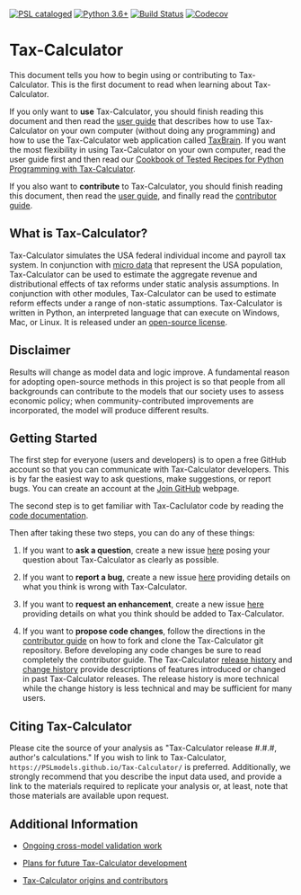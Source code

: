 [![PSL cataloged](https://img.shields.io/badge/PSL-cataloged-a0a0a0.svg)](https://www.PSLmodels.org)
[![Python 3.6+](https://img.shields.io/badge/python-3.6%2B-blue.svg)](https://www.python.org/downloads/release/python-360/)
[![Build Status](https://travis-ci.org/PSLmodels/Tax-Calculator.svg?branch=master)](https://travis-ci.org/PSLmodels/Tax-Calculator)
[![Codecov](https://codecov.io/gh/PSLmodels/Tax-Calculator/branch/master/graph/badge.svg)](https://codecov.io/gh/PSLmodels/Tax-Calculator)


Tax-Calculator
==============

This document tells you how to begin using or contributing to
Tax-Calculator.  This is the first document to read when learning
about Tax-Calculator.

If you only want to **use** Tax-Calculator, you should finish reading
this document and then read the [user
guide](https://PSLmodels.github.io/Tax-Calculator/) that describes how
to use Tax-Calculator on your own computer (without doing any
programming) and how to use the Tax-Calculator web application called
[TaxBrain](https://www.ospc.org/taxbrain/).  If you want the most
flexibility in using Tax-Calculator on your own computer, read the
user guide first and then read our [Cookbook of Tested Recipes for
Python Programming with
Tax-Calculator](https://PSLmodels.github.io/Tax-Calculator/cookbook.html).

If you also want to **contribute** to Tax-Calculator, you should
finish reading this document, then read the [user
guide](https://PSLmodels.github.io/Tax-Calculator/), and finally read
the [contributor
guide](https://github.com/PSLmodels/Tax-Calculator/blob/master/CONTRIBUTING.md#tax-calculator-contributor-guide).


What is Tax-Calculator?
-----------------------

Tax-Calculator simulates the USA federal individual income and payroll
tax system.  In conjunction with [micro
data](https://github.com/PSLmodels/taxdata#about-taxdata-repository)
that represent the USA population, Tax-Calculator can be used to
estimate the aggregate revenue and distributional effects of tax
reforms under static analysis assumptions.  In conjunction with other
modules, Tax-Calculator can be used to estimate reform effects under a
range of non-static assumptions.  Tax-Calculator is written in Python,
an interpreted language that can execute on Windows, Mac, or Linux.
It is released under an [open-source
license](https://github.com/PSLmodels/Tax-Calculator/blob/master/LICENSE.md#license).


Disclaimer
----------

Results will change as model data and logic improve. A fundamental
reason for adopting open-source methods in this project is so that
people from all backgrounds can contribute to the models that our
society uses to assess economic policy; when community-contributed
improvements are incorporated, the model will produce different
results.


Getting Started
---------------

The first step for everyone (users and developers) is to open a free
GitHub account so that you can communicate with Tax-Calculator
developers.  This is by far the easiest way to ask questions, make
suggestions, or report bugs.  You can create an account at the [Join
GitHub](https://github.com/join?source=experiment-header-dropdowns)
webpage.

The second step is to get familiar with Tax-Caclulator code by reading
the [code
documentation](https://PSLmodels.github.io/Tax-Calculator/code.html).

Then after taking these two steps, you can do any of these things:

1. If you want to **ask a question**, create a new issue
[here](https://github.com/PSLmodels/Tax-Calculator/issues)
posing your question about Tax-Calculator as clearly as possible.

2. If you want to **report a bug**, create a new issue
[here](https://github.com/PSLmodels/Tax-Calculator/issues)
providing details on what you think is wrong with Tax-Calculator.

3. If you want to **request an enhancement**, create a new issue
[here](https://github.com/PSLmodels/Tax-Calculator/issues)
providing details on what you think should be added to Tax-Calculator.

4. If you want to **propose code changes**, follow the directions in
the [contributor
guide](https://github.com/PSLmodels/Tax-Calculator/blob/master/CONTRIBUTING.md#tax-calculator-contributor-guide)
on how to fork and clone the Tax-Calculator git repository.  Before
developing any code changes be sure to read completely the contributor
guide.  The Tax-Calculator [release
history](https://github.com/PSLmodels/Tax-Calculator/blob/master/RELEASES.md#tax-calculator-release-history)
and [change
history](https://github.com/PSLmodels/Tax-Calculator/blob/master/CHANGES.md#tax-calculator-change-history)
provide descriptions of features introduced or changed in past
Tax-Calculator releases.  The release history is more technical while
the change history is less technical and may be sufficient for many
users.


Citing Tax-Calculator
---------------------

Please cite the source of your analysis as "Tax-Calculator release
#.#.#, author's calculations." If you wish to link to Tax-Calculator,
`https://PSLmodels.github.io/Tax-Calculator/` is
preferred. Additionally, we strongly recommend that you describe the
input data used, and provide a link to the materials required to
replicate your analysis or, at least, note that those materials are
available upon request.


Additional Information
----------------------

- [Ongoing cross-model validation
  work](https://github.com/PSLmodels/Tax-Calculator/blob/master/taxcalc/validation/README.md#validation-of-tax-calculator-logic)

- [Plans for future Tax-Calculator
  development](https://github.com/PSLmodels/Tax-Calculator/blob/master/ROADMAP.md#plans-for-future-tax-calculator-development)

- [Tax-Calculator origins and
  contributors](https://github.com/PSLmodels/Tax-Calculator/blob/master/CONTRIBUTORS.md#tax-calculator-contributors)
